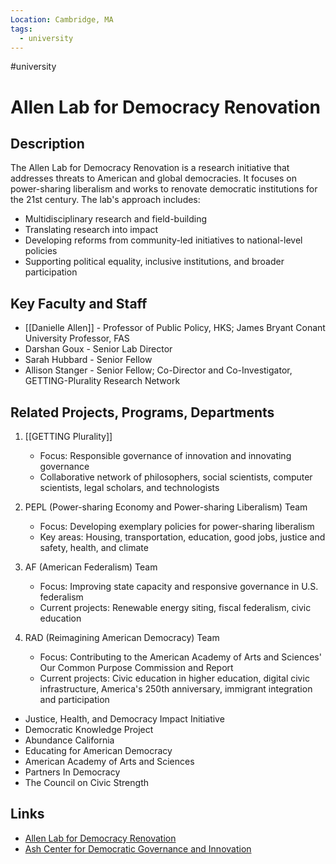 ```yaml
---
Location: Cambridge, MA
tags:
  - university
---
```

#university

# Allen Lab for Democracy Renovation

## Description

The Allen Lab for Democracy Renovation is a research initiative that addresses threats to American and global democracies. It focuses on power-sharing liberalism and works to renovate democratic institutions for the 21st century. The lab's approach includes:

- Multidisciplinary research and field-building
- Translating research into impact
- Developing reforms from community-led initiatives to national-level policies
- Supporting political equality, inclusive institutions, and broader participation

## Key Faculty and Staff

- [[Danielle Allen]] - Professor of Public Policy, HKS; James Bryant Conant University Professor, FAS
- Darshan Goux - Senior Lab Director
- Sarah Hubbard - Senior Fellow
- Allison Stanger - Senior Fellow; Co-Director and Co-Investigator, GETTING-Plurality Research Network

## Related Projects, Programs, Departments

1. [[GETTING Plurality]]
   - Focus: Responsible governance of innovation and innovating governance
   - Collaborative network of philosophers, social scientists, computer scientists, legal scholars, and technologists

2. PEPL (Power-sharing Economy and Power-sharing Liberalism) Team
   - Focus: Developing exemplary policies for power-sharing liberalism
   - Key areas: Housing, transportation, education, good jobs, justice and safety, health, and climate

3. AF (American Federalism) Team
   - Focus: Improving state capacity and responsive governance in U.S. federalism
   - Current projects: Renewable energy siting, fiscal federalism, civic education

4. RAD (Reimagining American Democracy) Team
   - Focus: Contributing to the American Academy of Arts and Sciences' Our Common Purpose Commission and Report
   - Current projects: Civic education in higher education, digital civic infrastructure, America's 250th anniversary, immigrant integration and participation

- Justice, Health, and Democracy Impact Initiative
- Democratic Knowledge Project
- Abundance California
- Educating for American Democracy
- American Academy of Arts and Sciences
- Partners In Democracy
- The Council on Civic Strength

## Links

- [Allen Lab for Democracy Renovation](https://ash.harvard.edu/allen-lab-democracy-renovation)
- [Ash Center for Democratic Governance and Innovation](https://ash.harvard.edu/)